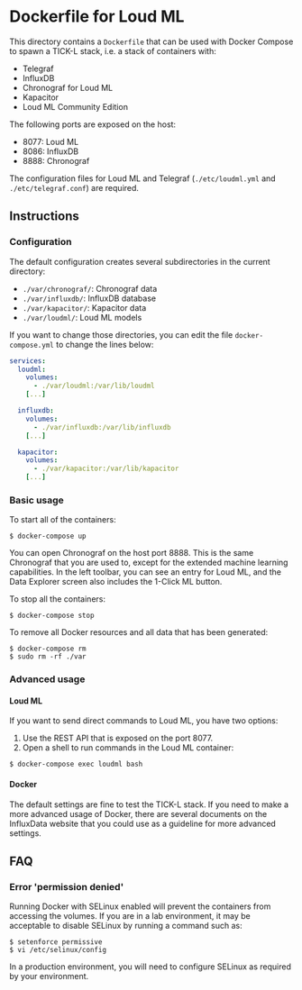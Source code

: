 # Dockerfile for Loud ML

This directory contains a `Dockerfile` that can be used with Docker Compose
to spawn a TICK-L stack, i.e. a stack of containers with:
- Telegraf
- InfluxDB
- Chronograf for Loud ML
- Kapacitor
- Loud ML Community Edition

The following ports are exposed on the host:
- 8077: Loud ML
- 8086: InfluxDB
- 8888: Chronograf

The configuration files for Loud ML and Telegraf (`./etc/loudml.yml` and
`./etc/telegraf.conf`) are required.

## Instructions

### Configuration

The default configuration creates several subdirectories in the current
directory:
- `./var/chronograf/`: Chronograf data
- `./var/influxdb/`: InfluxDB database
- `./var/kapacitor/`: Kapacitor data
- `./var/loudml/`: Loud ML models

If you want to change those directories, you can edit the file
`docker-compose.yml` to change the lines below:

```yaml
services:
  loudml:
    volumes:
      - ./var/loudml:/var/lib/loudml
    [...]

  influxdb:
    volumes:
      - ./var/influxdb:/var/lib/influxdb
    [...]

  kapacitor:
    volumes:
      - ./var/kapacitor:/var/lib/kapacitor
    [...]
```

### Basic usage

To start all of the containers:

```
$ docker-compose up
```

You can open Chronograf on the host port 8888. This is the same Chronograf
that you are used to, except for the extended machine learning capabilities.
In the left toolbar, you can see an entry for Loud ML, and the Data Explorer
screen also includes the 1-Click ML button.

To stop all the containers:

```
$ docker-compose stop
```

To remove all Docker resources and all data that has been generated:

```
$ docker-compose rm
$ sudo rm -rf ./var
```

### Advanced usage

#### Loud ML

If you want to send direct commands to Loud ML, you have two options:

1. Use the REST API that is exposed on the port 8077.
2. Open a shell to run commands in the Loud ML container:

```
$ docker-compose exec loudml bash
```

#### Docker

The default settings are fine to test the TICK-L stack. If you need to make
a more advanced usage of Docker, there are several documents on the InfluxData
website that you could use as a guideline for more advanced settings.

## FAQ

### Error 'permission denied'

Running Docker with SELinux enabled will prevent the containers from
accessing the volumes. If you are in a lab environment, it may be
acceptable to disable SELinux by running a command such as:

```
$ setenforce permissive
$ vi /etc/selinux/config
```

In a production environment, you will need to configure SELinux as
required by your environment.

